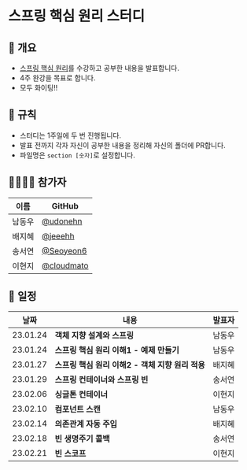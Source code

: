 # 스프링 핵심 원리 스터디

## 🍃 개요

* [스프링 핵심 원리](https://www.inflearn.com/course/%EC%8A%A4%ED%94%84%EB%A7%81-%ED%95%B5%EC%8B%AC-%EC%9B%90%EB%A6%AC-%EA%B8%B0%EB%B3%B8%ED%8E%B8)를 수강하고 공부한 내용을 발표합니다.
* 4주 완강을 목표로 합니다.
* 모두 화이팅!!

## 📢 규칙
* 스터디는 1주일에 두 번 진행됩니다.
* 발표 전까지 각자 자신이 공부한 내용을 정리해 자신의 폴더에 PR합니다.
* 파일명은 `section [숫자]`로 설정합니다.

## 👨‍👨‍👦‍👦 참가자
| 이름   | GitHub                                         |
| ---- | ---------------------------------------------- |
| 남동우 | [@udonehn](https://github.com/udonehn)|
| 배지혜 | [@jeeehh](https://github.com/jeeehh) |
| 송서연 | [@Seoyeon6](https://github.com/Seoyeon6) |
| 이현지 | [@cloudmato](https://github.com/cloudmato) |

## 📅 일정
|날짜|내용|발표자|
|---|---|---|
|23.01.24|**객체 지향 설계와 스프링**|남동우|
|23.01.24|**스프링 핵심 원리 이해1 - 예제 만들기**|남동우|
|23.01.27|**스프링 핵심 원리 이해2 - 객체 지향 원리 적용**|배지혜|
|23.01.29|**스프링 컨테이너와 스프링 빈**|송서연|
|23.02.06|**싱글톤 컨테이너**|이현지|
|23.02.10|**컴포넌트 스캔**|남동우|
|23.02.14|**의존관계 자동 주입**|배지혜|
|23.02.18|**빈 생명주기 콜백**|송서연|
|23.02.21|**빈 스코프**|이현지|
